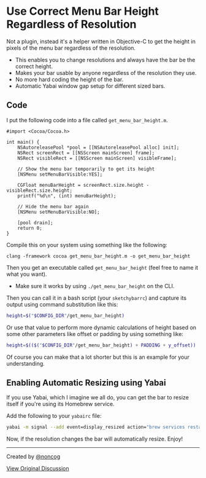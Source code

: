 # Use Correct Menu Bar Height Regardless of Resolution
Not a plugin, instead it's a helper written in Objective-C to get the height in pixels of the menu bar regardless of the resolution.
- This enables you to change resolutions and always have the bar be the correct height.
- Makes your bar usable by anyone regardless of the resolution they use.
- No more hard coding the height of the bar.
- Automatic Yabai window gap setup for different sized bars.

## Code
I put the following code into a file called `get_menu_bar_height.m`.
```obj-c
#import <Cocoa/Cocoa.h>

int main() {
    NSAutoreleasePool *pool = [[NSAutoreleasePool alloc] init];
    NSRect screenRect = [[NSScreen mainScreen] frame];
    NSRect visibleRect = [[NSScreen mainScreen] visibleFrame];

    // Show the menu bar temporarily to get its height
    [NSMenu setMenuBarVisible:YES];

    CGFloat menuBarHeight = screenRect.size.height - visibleRect.size.height;
    printf("%d\n", (int) menuBarHeight);

    // Hide the menu bar again
    [NSMenu setMenuBarVisible:NO];

    [pool drain];
    return 0;
}
```
Compile this on your system using something like the following:
```
clang -framework cocoa get_menu_bar_height.m -o get_menu_bar_height
```
Then you get an executable called `get_menu_bar_height` (feel free to name it what you want).
- Make sure it works by using `./get_menu_bar_height` on the CLI. 

Then you can call it in a bash script (your `sketchybarrc`) and capture its output using command substitution like this:
```bash
height=$("$CONFIG_DIR"/get_menu_bar_height)
```
Or use that value to perform more dynamic calculations of height based on some other parameters like offset or padding by using something like:
```bash
height=$(($("$CONFIG_DIR"/get_menu_bar_height) + PADDING + y_offset))
```
Of course you can make that a lot shorter but this is an example for your understanding.
## Enabling Automatic Resizing using Yabai
If you use Yabai, which I imagine we all do, you can get the bar to resize itself if you're using its Homebrew service.

Add the following to your `yabairc` file:
```bash
yabai -m signal --add event=display_resized action="brew services restart sketchybar"
```
Now, if the resolution changes the bar will automatically resize. Enjoy!

---

Created by [@noncog](https://github.com/noncog)

[View Original Discussion](https://github.com/FelixKratz/SketchyBar/discussions/12#discussioncomment-6225020)
